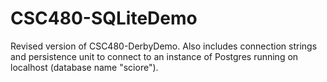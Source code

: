 # CSC480-SQLiteDemo

Revised version of CSC480-DerbyDemo. Also includes connection strings and persistence unit to
connect to an instance of Postgres running on localhost (database name "sciore").